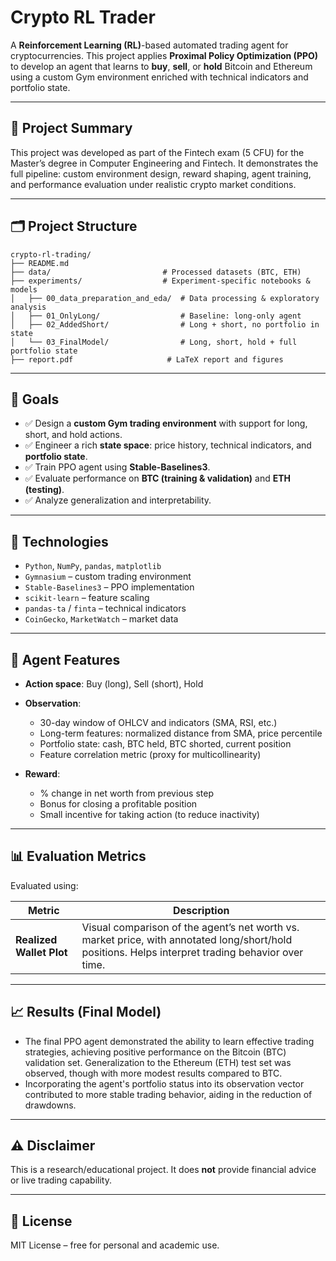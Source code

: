 # Crypto RL Trader

A **Reinforcement Learning (RL)**-based automated trading agent for cryptocurrencies.
This project applies **Proximal Policy Optimization (PPO)** to develop an agent that learns to **buy**, **sell**, or **hold** Bitcoin and Ethereum using a custom Gym environment enriched with technical indicators and portfolio state.

---

## 📌 Project Summary

This project was developed as part of the Fintech exam (5 CFU) for the Master’s degree in Computer Engineering and Fintech.
It demonstrates the full pipeline: custom environment design, reward shaping, agent training, and performance evaluation under realistic crypto market conditions.

---

## 🗂️ Project Structure

```
crypto-rl-trading/
├── README.md
├── data/                         # Processed datasets (BTC, ETH)
├── experiments/                  # Experiment-specific notebooks & models
│   ├── 00_data_preparation_and_eda/  # Data processing & exploratory analysis
│   ├── 01_OnlyLong/                  # Baseline: long-only agent
│   ├── 02_AddedShort/                # Long + short, no portfolio in state
│   └── 03_FinalModel/                # Long, short, hold + full portfolio state
├── report.pdf                     # LaTeX report and figures
```

---

## 🚀 Goals

* ✅ Design a **custom Gym trading environment** with support for long, short, and hold actions.
* ✅ Engineer a rich **state space**: price history, technical indicators, and **portfolio state**.
* ✅ Train PPO agent using **Stable-Baselines3**.
* ✅ Evaluate performance on **BTC (training & validation)** and **ETH (testing)**.
* ✅ Analyze generalization and interpretability.

---

## 🧠 Technologies

* `Python`, `NumPy`, `pandas`, `matplotlib`
* `Gymnasium` – custom trading environment
* `Stable-Baselines3` – PPO implementation
* `scikit-learn` – feature scaling
* `pandas-ta` / `finta` – technical indicators
* `CoinGecko`, `MarketWatch` – market data

---

## 🧪 Agent Features

* **Action space**: Buy (long), Sell (short), Hold

* **Observation**:

  * 30-day window of OHLCV and indicators (SMA, RSI, etc.)
  * Long-term features: normalized distance from SMA, price percentile
  * Portfolio state: cash, BTC held, BTC shorted, current position
  * Feature correlation metric (proxy for multicollinearity)

* **Reward**:

  * % change in net worth from previous step
  * Bonus for closing a profitable position
  * Small incentive for taking action (to reduce inactivity)

---

## 📊 Evaluation Metrics

Evaluated using:

| **Metric**               | **Description**                                                                                                                                    |
| ------------------------ | -------------------------------------------------------------------------------------------------------------------------------------------------- |
| **Realized Wallet Plot** | Visual comparison of the agent’s net worth vs. market price, with annotated long/short/hold positions. Helps interpret trading behavior over time. |

---

## 📈 Results (Final Model)

* The final PPO agent demonstrated the ability to learn effective trading strategies, achieving positive performance on the Bitcoin (BTC) validation set. Generalization to the Ethereum (ETH) test set was observed, though with more modest results compared to BTC.
* Incorporating the agent's portfolio status into its observation vector contributed to more stable trading behavior, aiding in the reduction of drawdowns.

---

## ⚠️ Disclaimer

This is a research/educational project. It does **not** provide financial advice or live trading capability.

---

## 🧾 License

MIT License – free for personal and academic use.
